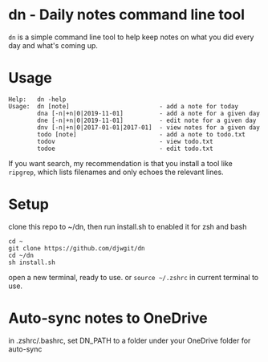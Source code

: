 # dn - Daily notes command line tool

`dn` is a simple command line tool to help keep notes on what you did every day and what's coming up.

# Usage
```
Help:   dn -help
Usage:  dn [note]                         - add a note for today
        dna [-n|+n|0|2019-11-01]          - add a note for a given day
        dne [-n|+n|0|2019-11-01]          - edit note for a given day
        dnv [-n|+n|0|2017-01-01|2017-01]  - view notes for a given day
        todo [note]                       - add a note to todo.txt
        todov                             - view todo.txt
        todoe                             - edit todo.txt
```

If you want search, my recommendation is that you install a tool like `ripgrep`, which lists filenames and only echoes the relevant lines.

# Setup
clone this repo to ~/dn, then run install.sh to enabled it for zsh and bash
```
cd ~
git clone https://github.com/djwgit/dn
cd ~/dn
sh install.sh
```
open a new terminal, ready to use. or `source ~/.zshrc` in current terminal to use.

# Auto-sync notes to OneDrive
in .zshrc/.bashrc, set DN_PATH to a folder under your OneDrive folder for auto-sync
